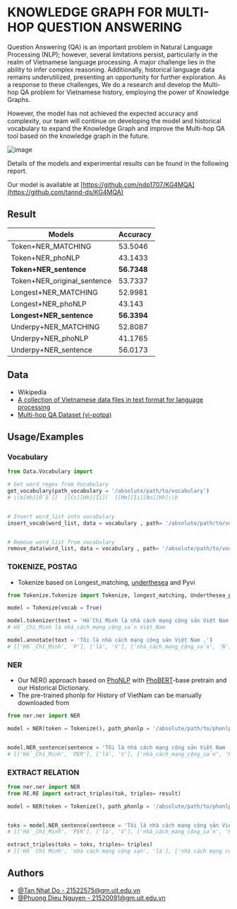 
# KNOWLEDGE GRAPH FOR MULTI-HOP QUESTION ANSWERING

Question Answering (QA) is an important problem in Natural Language Processing (NLP); however, several limitations persist, particularly in the realm of Vietnamese language processing. A major challenge lies in the ability to infer complex reasoning. Additionally, historical language data remains underutilized, presenting an opportunity for further exploration. As a response to these challenges, We do a research and develop the Multi-hop QA problem for Vietnamese history, employing the power of Knowledge Graphs.

However, the model has not achieved the expected accuracy and complexity, our team will continue on developing the model and historical vocabulary to expand the Knowledge Graph and improve the Multi-hop QA tool based on the knowledge graph in the future.

![image](https://github.com/tannd-ds/vi-potqa/assets/64354200/29bfef36-d7e9-474f-a260-968e5a37281f)

Details of the models and experimental results can be found in the following report.

Our model is available at [https://github.com/ndp1707/KG4MQA](https://github.com/tannd-ds/KG4MQA)
## Result


| Models                        | Accuracy    |
|-------------------------------|-------------|
| Token+NER\_MATCHING           | 53.5046     |
| Token+NER\_phoNLP             | 43.1433     |
| **Token+NER\_sentence**       | **56.7348** |
| Token+NER\_original\_sentence | 53.7337     |
| Longest+NER\_MATCHING         | 52.9981     |
| Longest+NER\_phoNLP           | 43.143      |
| **Longest+NER\_sentence**     | **56.3394** |
| Underpy+NER\_MATCHING         | 52.8087     |
| Underpy+NER\_phoNLP           | 41.1765     |
| Underpy+NER\_sentence         | 56.0173     |


## Data

- Wikipedia
- [A collection of Vietnamese data files in text format for language processing](https://github.com/winstonleedev/tudien/tree/master)
- [Multi-hop QA Dataset (vi-potpa)](https://github.com/tannd-ds/vi-potqa)





## Usage/Examples

### Vocabulary

```python
from Data.Vocabulary import

# Get word_regex from Vocabulary
get_vocabulary(path_vocabulary = '/absolute/path/to/vocabulary')
# \\b[Hh][Ồồ][  ][Cc][Hh][Íí][  ][Mm][Ii][Nn][Hh]\\b


# Insert word_list into vocabulary
insert_vocab(word_list, data = vocabulary , path= '/absolute/path/to/vocabulary')


# Remove word_list from vocabulary
remove_data(word_list, data = vocabulary , path= '/absolute/path/to/vocabulary')

```


### TOKENIZE, POSTAG
- Tokenize based on Longest_matching, [underthesea](https://github.com/undertheseanlp/underthesea) and Pyvi
```python
from Tokenize.Tokenize import Tokenize, longest_matching, Underthesea_pyvi

model = Tokenize(vocab = True)

model.tokenizer(text = 'Hồ Chí Minh là nhà cách mạng cộng sản Việt Nam .')
# Hồ_Chí_Minh là nhà_cách_mạng_cộng_sản Việt_Nam

model.annotate(text = 'Tôi là nhà cách mạng cộng sản Việt Nam .')
# [['Hồ_Chí_Minh', 'P'], ['là', 'V'], ['nhà_cách_mạng_cộng_sản', 'N'], ['Việt_Nam', 'Np'], ['.', 'CH']]

```

### NER

- Our NER() approach based on [PhoNLP](https://github.com/VinAIResearch/PhoNLP) with [PhoBERT](https://github.com/VinAIResearch/PhoBERT)-base pretrain and our Historical Dictionary.
- The pre-trained phonlp for History of VietNam can be manually downloaded from 
```python
from ner.ner import NER

model = NER(token = Tokenize(), path_phonlp = '/absolute/path/to/phonlp_dict', normalize = True)


model.NER_sentence(sentence = 'Tôi là nhà cách mạng cộng sản Việt Nam .')
# [['Hồ_Chí_Minh', 'PER'], ['là', 'V'], ['nhà_cách_mạng_cộng_sản', 'PER'], ['Việt_Nam', 'LOC'], ['.', 'CH']]

```

### EXTRACT RELATION

```python
from ner.ner import NER
from RE.RE import extract_triples(tok, triples= result)

model = NER(token = Tokenize(), path_phonlp = '/absolute/path/to/phonlp_dict', normalize = True)


toks = model.NER_sentence(sentence = 'Tôi là nhà cách mạng cộng sản Việt Nam .')
# [['Hồ_Chí_Minh', 'PER'], ['là', 'V'], ['nhà_cách_mạng_cộng_sản', 'PER'], ['Việt_Nam', 'LOC'], ['.', 'CH']]

extract_triples(toks = toks, triples= triples)
# [['Hồ Chí Minh', 'nhà cách mạng cộng sạn', 'là'], ['nhà cách mạng cộng sản', 'Việt Nam', 'ở'], ['Hồ Chí Minh', 'Việt Nam', 'ở']

```
## Authors

- [@Tan Nhat Do - 21522575@gm.uit.edu.vn](https://github.com/tannd-ds)
- [@Phuong Dieu Nguyen - 21520091@gm.uit.edu.vn](https://github.com/Ndphuong-17)
